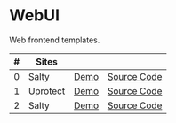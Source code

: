 # WebUI
Web frontend templates.

|#  |Sites     |      |         |
|---|----------|------|---------|
|0  | Salty    | [Demo](https://htmujahid.github.io/WebUI/Salty) | [Source Code](https://github.com/htmujahid/WebUI/tree/main/Salty)|
|1  | Uprotect | [Demo](https://htmujahid.github.io/WebUI/UProtect) | [Source Code](https://github.com/htmujahid/WebUI/tree/main/UProtect)|
|2  | Salty    | [Demo](https://htmujahid.github.io/WebUI/Salty) | [Source Code](https://github.com/htmujahid/WebUI/tree/main/Salty)|
